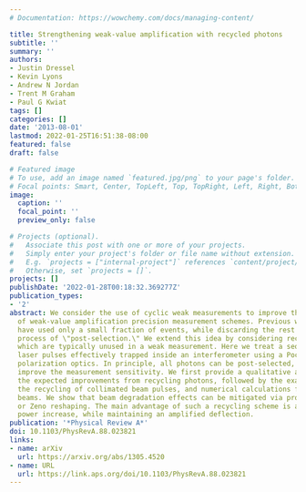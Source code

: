 ```yaml
---
# Documentation: https://wowchemy.com/docs/managing-content/

title: Strengthening weak-value amplification with recycled photons
subtitle: ''
summary: ''
authors:
- Justin Dressel
- Kevin Lyons
- Andrew N Jordan
- Trent M Graham
- Paul G Kwiat
tags: []
categories: []
date: '2013-08-01'
lastmod: 2022-01-25T16:51:38-08:00
featured: false
draft: false

# Featured image
# To use, add an image named `featured.jpg/png` to your page's folder.
# Focal points: Smart, Center, TopLeft, Top, TopRight, Left, Right, BottomLeft, Bottom, BottomRight.
image:
  caption: ''
  focal_point: ''
  preview_only: false

# Projects (optional).
#   Associate this post with one or more of your projects.
#   Simply enter your project's folder or file name without extension.
#   E.g. `projects = ["internal-project"]` references `content/project/deep-learning/index.md`.
#   Otherwise, set `projects = []`.
projects: []
publishDate: '2022-01-28T00:18:32.369277Z'
publication_types:
- '2'
abstract: We consider the use of cyclic weak measurements to improve the sensitivity
  of weak-value amplification precision measurement schemes. Previous weak-value experiments
  have used only a small fraction of events, while discarding the rest through the
  process of \"post-selection.\" We extend this idea by considering recycling of events
  which are typically unused in a weak measurement. Here we treat a sequence of polarized
  laser pulses effectively trapped inside an interferometer using a Pockels cell and
  polarization optics. In principle, all photons can be post-selected, which will
  improve the measurement sensitivity. We first provide a qualitative argument for
  the expected improvements from recycling photons, followed by the exact result for
  the recycling of collimated beam pulses, and numerical calculations for diverging
  beams. We show that beam degradation effects can be mitigated via profile flipping
  or Zeno reshaping. The main advantage of such a recycling scheme is an effective
  power increase, while maintaining an amplified deflection.
publication: '*Physical Review A*'
doi: 10.1103/PhysRevA.88.023821
links:
- name: arXiv
  url: https://arxiv.org/abs/1305.4520
- name: URL
  url: https://link.aps.org/doi/10.1103/PhysRevA.88.023821
---
```

